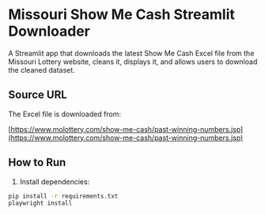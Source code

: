 # Missouri Show Me Cash Streamlit Downloader

A Streamlit app that downloads the latest Show Me Cash Excel file from the Missouri Lottery website, cleans it, displays it, and allows users to download the cleaned dataset.

## Source URL

The Excel file is downloaded from:

[https://www.molottery.com/show-me-cash/past-winning-numbers.jsp](https://www.molottery.com/show-me-cash/past-winning-numbers.jsp)

## How to Run

1. Install dependencies:
```bash
pip install -r requirements.txt
playwright install
